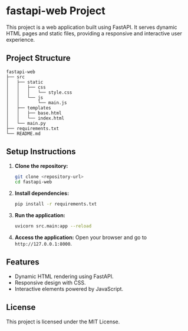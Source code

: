 # fastapi-web Project

This project is a web application built using FastAPI. It serves dynamic HTML pages and static files, providing a responsive and interactive user experience.

## Project Structure

```
fastapi-web
├── src
│   ├── static
│   │   ├── css
│   │   │   └── style.css
│   │   └── js
│   │       └── main.js
│   ├── templates
│   │   ├── base.html
│   │   └── index.html
│   └── main.py
├── requirements.txt
└── README.md
```

## Setup Instructions

1. **Clone the repository:**
   ```bash
   git clone <repository-url>
   cd fastapi-web
   ```

2. **Install dependencies:**
   ```bash
   pip install -r requirements.txt
   ```

3. **Run the application:**
   ```bash
   uvicorn src.main:app --reload
   ```

4. **Access the application:**
   Open your browser and go to `http://127.0.0.1:8000`.

## Features

- Dynamic HTML rendering using FastAPI.
- Responsive design with CSS.
- Interactive elements powered by JavaScript.

## License

This project is licensed under the MIT License.